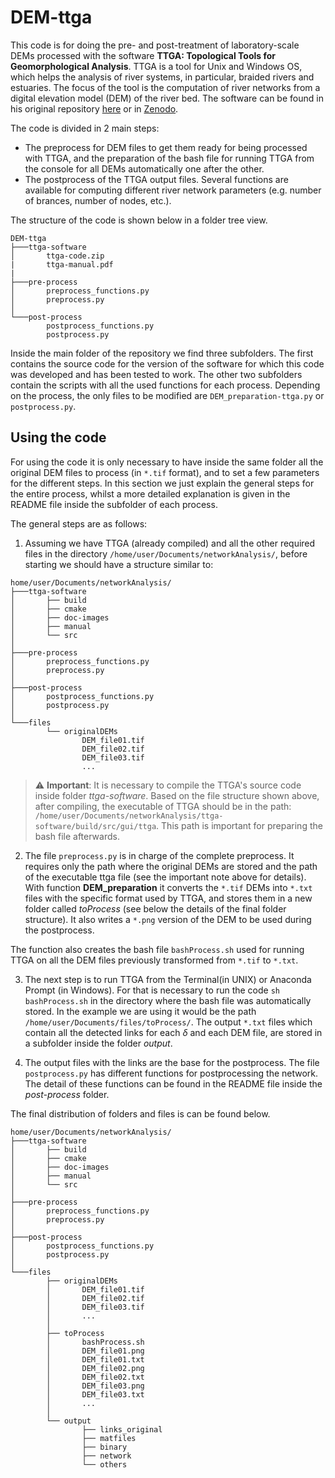# DEM-ttga


This code is for doing the pre- and post-treatment of laboratory-scale DEMs processed with the software **TTGA: Topological Tools for Geomorphological Analysis**. TTGA is a tool for Unix and Windows OS, which helps the analysis of river systems, in particular, braided rivers and estuaries. The focus of the tool is the computation of river networks from a digital elevation model (DEM) of the river bed. The software can be found in his original repository [here](https://github.com/tue-alga/ttga) or in [Zenodo](https://doi.org/10.5281/zenodo.3634684).  

The code is divided in 2 main steps:
- The preprocess for DEM files to get them ready for being processed with TTGA, and the preparation of the bash file for running TTGA from the console for all DEMs automatically one after the other.
- The postprocess of the TTGA output files. Several functions are available for computing different river network parameters (e.g. number of brances, number of nodes, etc.).  

The structure of the code is shown below in a folder tree view.

```
DEM-ttga
├───ttga-software
│       ttga-code.zip
|       ttga-manual.pdf
|   
├───pre-process
│       preprocess_functions.py
│       preprocess.py
│
└───post-process
        postprocess_functions.py
        postprocess.py
```

Inside the main folder of the repository we find three subfolders. The first contains the source code for the version of the software for which this code was developed and has been tested to work. The other two subfolders contain the scripts with all the used functions for each process. Depending on the process, the only files to be modified are ```DEM_preparation-ttga.py``` or ```postprocess.py```.


## Using the code

For using the code it is only necessary to have inside the same folder all the original DEM files to process (in ```*.tif``` format), and to set a few parameters for the different steps. In this section we just explain the general steps for the entire process, whilst a more detailed explanation is given in the README file inside the subfolder of each process.  

The general steps are as follows:

1. Assuming we have TTGA (already compiled) and all the other required files in the directory ```/home/user/Documents/networkAnalysis/```, before starting we should have a structure similar to:  

```
home/user/Documents/networkAnalysis/
├───ttga-software
│       ├── build
│       ├── cmake
│       ├── doc-images
│       ├── manual
│       └── src
│   
├───pre-process
│       preprocess_functions.py
│       preprocess.py
│
├───post-process
│       postprocess_functions.py
│       postprocess.py
│
└───files
        └── originalDEMs
                DEM_file01.tif
                DEM_file02.tif
                DEM_file03.tif
                ...

```
> :warning: **Important**: It is necessary to compile the TTGA's source code inside folder _ttga-software_. Based on the file structure shown above, after compiling, the executable of TTGA should be in the path: ```/home/user/Documents/networkAnalysis/ttga-software/build/src/gui/ttga```. This path is important for preparing the bash file afterwards.

2. The file ```preprocess.py``` is in charge of the complete preprocess. It requires only the path where the original DEMs are stored and the path of the executable ttga file (see the important note above for details). With function **DEM_preparation** it converts the ```*.tif``` DEMs into ```*.txt``` files with the specific format used by TTGA, and stores them in a new folder called _toProcess_ (see below the details of the final folder structure). It also writes a ```*.png``` version of the DEM to be used during the postprocess.

The function also creates the bash file ```bashProcess.sh``` used for running TTGA on all the DEM files previously transformed from ```*.tif``` to ```*.txt```. 

3. The next step is to run TTGA from the Terminal(in UNIX) or Anaconda Prompt (in Windows). For that is necessary to run the code ```sh bashProcess.sh``` in the directory where the bash file was automatically stored. In the example we are using it would be the path ```/home/user/Documents/files/toProcess/```. The output ```*.txt``` files which contain all the detected links for each $\delta$ and each DEM file, are stored in a subfolder inside the folder _output_.

4. The output files with the links are the base for the postprocess. The file ```postprocess.py``` has different functions for postprocessing the network. The detail of these functions can be found in the README file inside the _post-process_ folder.

The final distribution of folders and files is can be found below.


```
home/user/Documents/networkAnalysis/
├───ttga-software
│       ├── build
│       ├── cmake
│       ├── doc-images
│       ├── manual
│       └── src
│       
├───pre-process
│       preprocess_functions.py
│       preprocess.py
│
├───post-process
│       postprocess_functions.py
│       postprocess.py
│        
└───files
        ├── originalDEMs
        │       DEM_file01.tif
        │       DEM_file02.tif
        │       DEM_file03.tif
        │       ...
        │
        ├── toProcess
        │       bashProcess.sh
        │       DEM_file01.png
        │       DEM_file01.txt
        │       DEM_file02.png
        │       DEM_file02.txt
        │       DEM_file03.png
        │       DEM_file03.txt
        │       ...
        │
        └── output
                ├── links_original
                ├── matfiles
                ├── binary
                ├── network
                └── others

```


